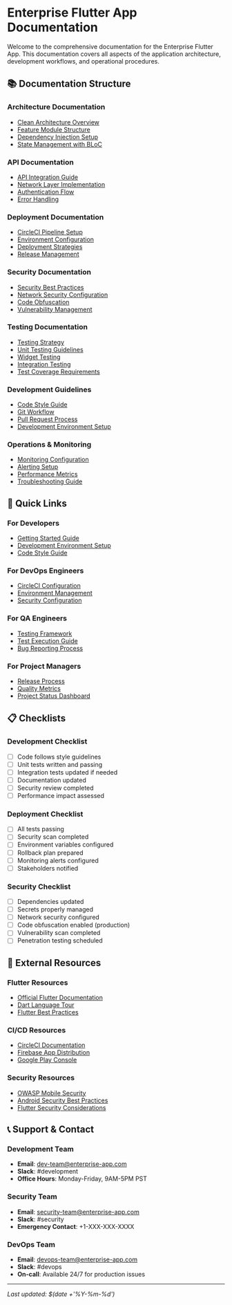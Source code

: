 # Enterprise Flutter App Documentation

Welcome to the comprehensive documentation for the Enterprise Flutter App. This documentation covers all aspects of the application architecture, development workflows, and operational procedures.

## 📚 Documentation Structure

### Architecture Documentation
- [Clean Architecture Overview](architecture/clean_architecture.md)
- [Feature Module Structure](architecture/feature_modules.md)
- [Dependency Injection Setup](architecture/dependency_injection.md)
- [State Management with BLoC](architecture/state_management.md)

### API Documentation
- [API Integration Guide](api/integration_guide.md)
- [Network Layer Implementation](api/network_layer.md)
- [Authentication Flow](api/authentication.md)
- [Error Handling](api/error_handling.md)

### Deployment Documentation
- [CircleCI Pipeline Setup](deployment/circleci_setup.md)
- [Environment Configuration](deployment/environments.md)
- [Deployment Strategies](deployment/strategies.md)
- [Release Management](deployment/release_process.md)

### Security Documentation
- [Security Best Practices](security/best_practices.md)
- [Network Security Configuration](security/network_security.md)
- [Code Obfuscation](security/code_obfuscation.md)
- [Vulnerability Management](security/vulnerability_management.md)

### Testing Documentation
- [Testing Strategy](testing/strategy.md)
- [Unit Testing Guidelines](testing/unit_tests.md)
- [Widget Testing](testing/widget_tests.md)
- [Integration Testing](testing/integration_tests.md)
- [Test Coverage Requirements](testing/coverage.md)

### Development Guidelines
- [Code Style Guide](development/code_style.md)
- [Git Workflow](development/git_workflow.md)
- [Pull Request Process](development/pull_requests.md)
- [Development Environment Setup](development/environment_setup.md)

### Operations & Monitoring
- [Monitoring Configuration](operations/monitoring.md)
- [Alerting Setup](operations/alerting.md)
- [Performance Metrics](operations/performance.md)
- [Troubleshooting Guide](operations/troubleshooting.md)

## 🚀 Quick Links

### For Developers
- [Getting Started Guide](../README.md#quick-start)
- [Development Environment Setup](development/environment_setup.md)
- [Code Style Guide](development/code_style.md)

### For DevOps Engineers
- [CircleCI Configuration](deployment/circleci_setup.md)
- [Environment Management](deployment/environments.md)
- [Security Configuration](security/network_security.md)

### For QA Engineers
- [Testing Framework](testing/strategy.md)
- [Test Execution Guide](testing/execution.md)
- [Bug Reporting Process](operations/bug_reporting.md)

### For Project Managers
- [Release Process](deployment/release_process.md)
- [Quality Metrics](operations/quality_metrics.md)
- [Project Status Dashboard](operations/dashboard.md)

## 📋 Checklists

### Development Checklist
- [ ] Code follows style guidelines
- [ ] Unit tests written and passing
- [ ] Integration tests updated if needed
- [ ] Documentation updated
- [ ] Security review completed
- [ ] Performance impact assessed

### Deployment Checklist
- [ ] All tests passing
- [ ] Security scan completed
- [ ] Environment variables configured
- [ ] Rollback plan prepared
- [ ] Monitoring alerts configured
- [ ] Stakeholders notified

### Security Checklist
- [ ] Dependencies updated
- [ ] Secrets properly managed
- [ ] Network security configured
- [ ] Code obfuscation enabled (production)
- [ ] Vulnerability scan completed
- [ ] Penetration testing scheduled

## 🔗 External Resources

### Flutter Resources
- [Official Flutter Documentation](https://docs.flutter.dev/)
- [Dart Language Tour](https://dart.dev/guides/language/language-tour)
- [Flutter Best Practices](https://docs.flutter.dev/development/best-practices)

### CI/CD Resources
- [CircleCI Documentation](https://circleci.com/docs/)
- [Firebase App Distribution](https://firebase.google.com/docs/app-distribution)
- [Google Play Console](https://developer.android.com/distribute/console)

### Security Resources
- [OWASP Mobile Security](https://owasp.org/www-project-mobile-security-testing-guide/)
- [Android Security Best Practices](https://developer.android.com/training/best-security)
- [Flutter Security Considerations](https://docs.flutter.dev/deployment/security)

## 📞 Support & Contact

### Development Team
- **Email**: dev-team@enterprise-app.com
- **Slack**: #development
- **Office Hours**: Monday-Friday, 9AM-5PM PST

### Security Team
- **Email**: security-team@enterprise-app.com
- **Slack**: #security
- **Emergency Contact**: +1-XXX-XXX-XXXX

### DevOps Team
- **Email**: devops-team@enterprise-app.com
- **Slack**: #devops
- **On-call**: Available 24/7 for production issues

---

*Last updated: $(date +'%Y-%m-%d')*